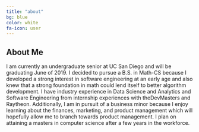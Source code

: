 ```yaml
---
title: "about"
bg: blue
color: white
fa-icon: user
---
```


## About Me


I am currently an undergraduate senior at UC San Diego and will be graduating June of 2019. I decided to pursue a B.S. in Math-CS because I developed a strong interest in software engineering at an early age and also knew that a strong foundation in math could lend itself to better algorithm development. I have industry experience in Data Science and Analytics and Software Engineering from internship experiences with theDevMasters and Raytheon. Additionally, I am in pursuit of a business minor because I enjoy learning about the finances, marketing, and product management which will hopefully allow me to branch towards product management. I plan on attaining a masters in computer science after a few years in the workforce.
